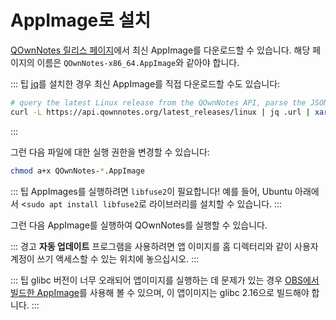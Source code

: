 # AppImage로 설치

[QOwnNotes 릴리스 페이지](https://github.com/pbek/QOwnNotes/releases)에서 최신 AppImage를 다운로드할 수 있습니다. 해당 페이지의 이름은 `QOwnNotes-x86_64.AppImage`와 같아야 합니다.

::: 팁 [jq](https://stedolan.github.io/jq/)를 설치한 경우 최신 AppImage를 직접 다운로드할 수도 있습니다:

```bash
# query the latest Linux release from the QOwnNotes API, parse the JSON for the URL and download it
curl -L https://api.qownnotes.org/latest_releases/linux | jq .url | xargs curl -Lo QOwnNotes-x86_64.AppImage
```
:::

그런 다음 파일에 대한 실행 권한을 변경할 수 있습니다:

```bash
chmod a+x QOwnNotes-*.AppImage
```

::: 팁 AppImages를 실행하려면  `libfuse2`이 필요합니다! 예를 들어, Ubuntu 아래에서 <`sudo apt install libfuse2`로 라이브러리를 설치할 수 있습니다. :::

그런 다음 AppImage를 실행하여 QOwnNotes를 실행할 수 있습니다.

::: 경고 **자동 업데이트** 프로그램을 사용하려면 앱 이미지를 홈 디렉터리와 같이 사용자 계정이 쓰기 액세스할 수 있는 위치에 놓으십시오. :::

::: 팁 glibc 버전이 너무 오래되어 앱이미지를 실행하는 데 문제가 있는 경우 [OBS에서 빌드한 AppImage](https://download.opensuse.org/repositories/home:/pbek:/QOwnNotes/AppImage/QOwnNotes-latest-x86_64.AppImage)를 사용해 볼 수 있으며, 이 앱이미지는 glibc 2.16으로 빌드해야 합니다. :::
